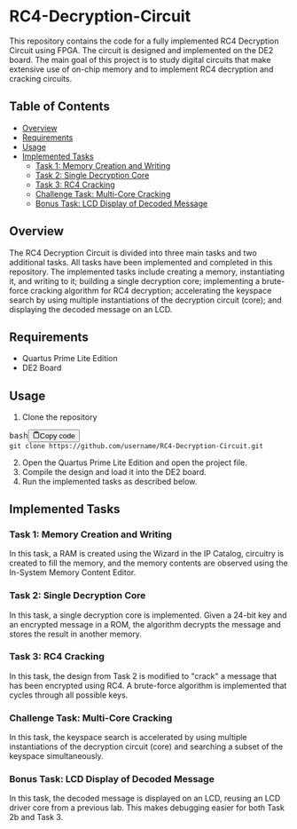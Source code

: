 # RC4-Decryption-Circuit

This repository contains the code for a fully implemented RC4 Decryption Circuit using FPGA. The circuit is designed and implemented on the DE2 board. The main goal of this project is to study digital circuits that make extensive use of on-chip memory and to implement RC4 decryption and cracking circuits.

## Table of Contents

- [Overview](#overview)
- [Requirements](#requirements)
- [Usage](#usage)
- [Implemented Tasks](#implemented-tasks)
  - [Task 1: Memory Creation and Writing](#task-1-memory-creation-and-writing)
  - [Task 2: Single Decryption Core](#task-2-single-decryption-core)
  - [Task 3: RC4 Cracking](#task-3-rc4-cracking)
  - [Challenge Task: Multi-Core Cracking](#challenge-task-multi-core-cracking)
  - [Bonus Task: LCD Display of Decoded Message](#bonus-task-lcd-display-of-decoded-message)

## Overview

The RC4 Decryption Circuit is divided into three main tasks and two additional tasks. All tasks have been implemented and completed in this repository. The implemented tasks include creating a memory, instantiating it, and writing to it; building a single decryption core; implementing a brute-force cracking algorithm for RC4 decryption; accelerating the keyspace search by using multiple instantiations of the decryption circuit (core); and displaying the decoded message on an LCD.

## Requirements

- Quartus Prime Lite Edition
- DE2 Board

## Usage

1. Clone the repository

<pre><div class="bg-black rounded-md mb-4"><div class="flex items-center relative text-gray-200 bg-gray-800 px-4 py-2 text-xs font-sans justify-between rounded-t-md"><span>bash</span><button class="flex ml-auto gap-2"><svg stroke="currentColor" fill="none" stroke-width="2" viewBox="0 0 24 24" stroke-linecap="round" stroke-linejoin="round" class="h-4 w-4" height="1em" width="1em" xmlns="http://www.w3.org/2000/svg"><path d="M16 4h2a2 2 0 0 1 2 2v14a2 2 0 0 1-2 2H6a2 2 0 0 1-2-2V6a2 2 0 0 1 2-2h2"></path><rect x="8" y="2" width="8" height="4" rx="1" ry="1"></rect></svg>Copy code</button></div><div class="p-4 overflow-y-auto"><code class="!whitespace-pre hljs language-bash">git clone https://github.com/username/RC4-Decryption-Circuit.git
</code></div></div></pre>

2. Open the Quartus Prime Lite Edition and open the project file.
3. Compile the design and load it into the DE2 board.
4. Run the implemented tasks as described below.

## Implemented Tasks

### Task 1: Memory Creation and Writing

In this task, a RAM is created using the Wizard in the IP Catalog, circuitry is created to fill the memory, and the memory contents are observed using the In-System Memory Content Editor.

### Task 2: Single Decryption Core

In this task, a single decryption core is implemented. Given a 24-bit key and an encrypted message in a ROM, the algorithm decrypts the message and stores the result in another memory.

### Task 3: RC4 Cracking

In this task, the design from Task 2 is modified to "crack" a message that has been encrypted using RC4. A brute-force algorithm is implemented that cycles through all possible keys.

### Challenge Task: Multi-Core Cracking

In this task, the keyspace search is accelerated by using multiple instantiations of the decryption circuit (core) and searching a subset of the keyspace simultaneously.

### Bonus Task: LCD Display of Decoded Message

In this task, the decoded message is displayed on an LCD, reusing an LCD driver core from a previous lab. This makes debugging easier for both Task 2b and Task 3.
